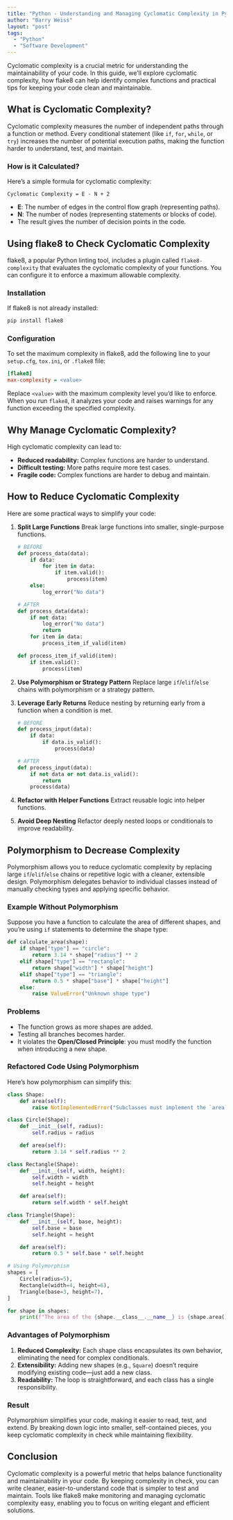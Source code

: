 ```yaml
---
title: "Python - Understanding and Managing Cyclomatic Complexity in Python with flake8"
author: "Barry Weiss"
layout: "post"
tags:
  - "Python"
  - "Software Development"
---
```


Cyclomatic complexity is a crucial metric for understanding the maintainability of your code. In this guide, we’ll explore cyclomatic complexity, how flake8 can help identify complex functions and practical tips for keeping your code clean and maintainable.

## What is Cyclomatic Complexity?
Cyclomatic complexity measures the number of independent paths through a function or method. Every conditional statement (like `if`, `for`, `while`, or `try`) increases the number of potential execution paths, making the function harder to understand, test, and maintain.

### How is it Calculated?
Here’s a simple formula for cyclomatic complexity:

```
Cyclomatic Complexity = E - N + 2
```
- **E**: The number of edges in the control flow graph (representing paths).
- **N**: The number of nodes (representing statements or blocks of code).
- The result gives the number of decision points in the code.

## Using flake8 to Check Cyclomatic Complexity
flake8, a popular Python linting tool, includes a plugin called `flake8-complexity` that evaluates the cyclomatic complexity of your functions. You can configure it to enforce a maximum allowable complexity.

### Installation
If flake8 is not already installed:
```bash
pip install flake8
```

### Configuration
To set the maximum complexity in flake8, add the following line to your `setup.cfg`, `tox.ini`, or `.flake8` file:
```ini
[flake8]
max-complexity = <value>
```

Replace `<value>` with the maximum complexity level you’d like to enforce. When you run `flake8`, it analyzes your code and raises warnings for any function exceeding the specified complexity.

## Why Manage Cyclomatic Complexity?
High cyclomatic complexity can lead to:
- **Reduced readability:** Complex functions are harder to understand.
- **Difficult testing:** More paths require more test cases.
- **Fragile code:** Complex functions are harder to debug and maintain.

## How to Reduce Cyclomatic Complexity
Here are some practical ways to simplify your code:

1. **Split Large Functions**
   Break large functions into smaller, single-purpose functions.
   ```python
   # BEFORE
   def process_data(data):
       if data:
           for item in data:
               if item.valid():
                   process(item)
       else:
           log_error("No data")
   ```

   ```python
   # AFTER
   def process_data(data):
       if not data:
           log_error("No data")
           return
       for item in data:
           process_item_if_valid(item)

   def process_item_if_valid(item):
       if item.valid():
           process(item)
   ```

2. **Use Polymorphism or Strategy Pattern**
   Replace large `if`/`elif`/`else` chains with polymorphism or a strategy pattern.

3. **Leverage Early Returns**
   Reduce nesting by returning early from a function when a condition is met.
   ```python
   # BEFORE
   def process_input(data):
       if data:
           if data.is_valid():
               process(data)
   ```

   ```python
   # AFTER
   def process_input(data):
       if not data or not data.is_valid():
           return
       process(data)
   ```

4. **Refactor with Helper Functions**
   Extract reusable logic into helper functions.

5. **Avoid Deep Nesting**
   Refactor deeply nested loops or conditionals to improve readability.

## Polymorphism to Decrease Complexity
Polymorphism allows you to reduce cyclomatic complexity by replacing large `if`/`elif`/`else` chains or repetitive logic with a cleaner, extensible design. Polymorphism delegates behavior to individual classes instead of manually checking types and applying specific behavior.

### Example Without Polymorphism
Suppose you have a function to calculate the area of different shapes, and you’re using `if` statements to determine the shape type:

```python
def calculate_area(shape):
    if shape["type"] == "circle":
        return 3.14 * shape["radius"] ** 2
    elif shape["type"] == "rectangle":
        return shape["width"] * shape["height"]
    elif shape["type"] == "triangle":
        return 0.5 * shape["base"] * shape["height"]
    else:
        raise ValueError("Unknown shape type")
```

### Problems
- The function grows as more shapes are added.
- Testing all branches becomes harder.
- It violates the **Open/Closed Principle**: you must modify the function when introducing a new shape.

### Refactored Code Using Polymorphism
Here’s how polymorphism can simplify this:

```python
class Shape:
    def area(self):
        raise NotImplementedError("Subclasses must implement the `area` method.")

class Circle(Shape):
    def __init__(self, radius):
        self.radius = radius

    def area(self):
        return 3.14 * self.radius ** 2

class Rectangle(Shape):
    def __init__(self, width, height):
        self.width = width
        self.height = height

    def area(self):
        return self.width * self.height

class Triangle(Shape):
    def __init__(self, base, height):
        self.base = base
        self.height = height

    def area(self):
        return 0.5 * self.base * self.height

# Using Polymorphism
shapes = [
    Circle(radius=5),
    Rectangle(width=4, height=6),
    Triangle(base=3, height=7),
]

for shape in shapes:
    print(f"The area of the {shape.__class__.__name__} is {shape.area():.2f}")
```

### Advantages of Polymorphism
1. **Reduced Complexity:** Each shape class encapsulates its own behavior, eliminating the need for complex conditionals.
2. **Extensibility:** Adding new shapes (e.g., `Square`) doesn’t require modifying existing code—just add a new class.
3. **Readability:** The loop is straightforward, and each class has a single responsibility.

### Result
Polymorphism simplifies your code, making it easier to read, test, and extend. By breaking down logic into smaller, self-contained pieces, you keep cyclomatic complexity in check while maintaining flexibility.

## Conclusion
Cyclomatic complexity is a powerful metric that helps balance functionality and maintainability in your code. By keeping complexity in check, you can write cleaner, easier-to-understand code that is simpler to test and maintain. Tools like flake8 make monitoring and managing cyclomatic complexity easy, enabling you to focus on writing elegant and efficient solutions.
